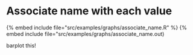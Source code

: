 # Associate name with each value


{% embed include file="src/examples/graphs/associate_name.R" %}
{% embed include file="src/examples/graphs/associate_name.out)

barplot this!



